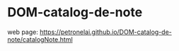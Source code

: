 # DOM-catalog-de-note

web page:   https://petronelai.github.io/DOM-catalog-de-note/catalogNote.html
